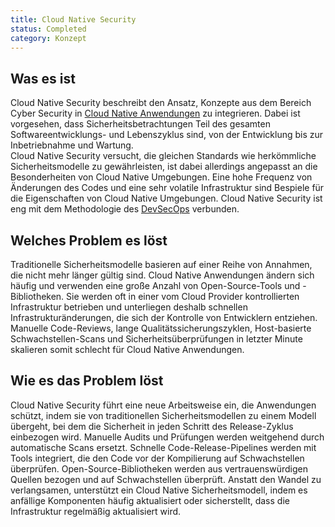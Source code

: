 ```yaml
---
title: Cloud Native Security
status: Completed
category: Konzept
---
```


## Was es ist

Cloud Native Security beschreibt den Ansatz, Konzepte aus dem Bereich Cyber Security in [Cloud Native Anwendungen](/cloud-native-apps/) zu integrieren. 
Dabei ist vorgesehen, dass Sicherheitsbetrachtungen Teil des gesamten Softwareentwicklungs- und Lebenszyklus sind, von der Entwicklung bis zur Inbetriebnahme und Wartung.  
Cloud Native Security versucht, die gleichen Standards wie herkömmliche Sicherheitsmodelle zu gewährleisten,
ist dabei allerdings angepasst an die Besonderheiten von Cloud Native Umgebungen. 
Eine hohe Frequenz von Änderungen des Codes und eine sehr volatile Infrastruktur sind Bespiele für die Eigenschaften von Cloud Native Umgebungen. 
Cloud Native Security ist eng mit dem Methodologie des [DevSecOps](/devsecops/) verbunden.

## Welches Problem es löst

Traditionelle Sicherheitsmodelle basieren auf einer Reihe von Annahmen, die nicht mehr länger gültig sind. 
Cloud Native Anwendungen ändern sich häufig und verwenden eine große Anzahl von Open-Source-Tools und -Bibliotheken. 
Sie werden oft in einer vom Cloud Provider kontrollierten Infrastruktur betrieben und unterliegen deshalb schnellen Infrastrukturänderungen, die sich der Kontrolle von Entwicklern entziehen.  
Manuelle Code-Reviews, lange Qualitätssicherungszyklen, Host-basierte Schwachstellen-Scans und Sicherheitsüberprüfungen in letzter Minute skalieren somit schlecht für Cloud Native Anwendungen.

## Wie es das Problem löst

Cloud Native Security führt eine neue Arbeitsweise ein, die Anwendungen schützt, 
indem sie von traditionellen Sicherheitsmodellen zu einem Modell übergeht, 
bei dem die Sicherheit in jeden Schritt des Release-Zyklus einbezogen wird. 
Manuelle Audits und Prüfungen werden weitgehend durch automatische Scans ersetzt. 
Schnelle Code-Release-Pipelines werden mit Tools integriert, die den Code vor der Kompilierung auf Schwachstellen überprüfen. 
Open-Source-Bibliotheken werden aus vertrauenswürdigen Quellen bezogen und auf Schwachstellen überprüft. 
Anstatt den Wandel zu verlangsamen, unterstützt ein Cloud Native Sicherheitsmodell, 
indem es anfällige Komponenten häufig aktualisiert oder sicherstellt, dass die Infrastruktur regelmäßig aktualisiert wird.